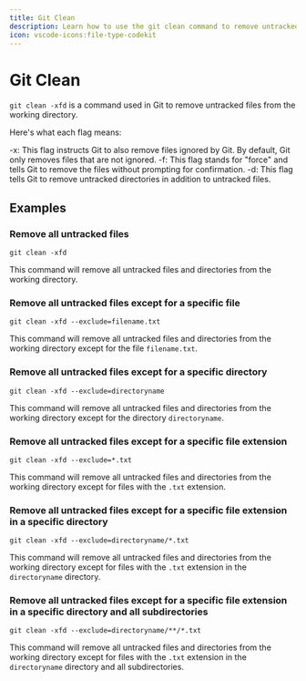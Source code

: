 ```yaml
---
title: Git Clean
description: Learn how to use the git clean command to remove untracked files from your Git repository.
icon: vscode-icons:file-type-codekit
---
```


# Git Clean

`git clean -xfd` is a command used in Git to remove untracked files from the working directory.

Here's what each flag means:

-x: This flag instructs Git to also remove files ignored by Git. By default, Git only removes files that are not ignored.
-f: This flag stands for "force" and tells Git to remove the files without prompting for confirmation.
-d: This flag tells Git to remove untracked directories in addition to untracked files.

## Examples

### Remove all untracked files

`git clean -xfd`

This command will remove all untracked files and directories from the working directory.

### Remove all untracked files except for a specific file

`git clean -xfd --exclude=filename.txt`

This command will remove all untracked files and directories from the working directory except for the file `filename.txt`.

### Remove all untracked files except for a specific directory

`git clean -xfd --exclude=directoryname`

This command will remove all untracked files and directories from the working directory except for the directory `directoryname`.

### Remove all untracked files except for a specific file extension

`git clean -xfd --exclude=*.txt`

This command will remove all untracked files and directories from the working directory except for files with the `.txt` extension.

### Remove all untracked files except for a specific file extension in a specific directory

`git clean -xfd --exclude=directoryname/*.txt`

This command will remove all untracked files and directories from the working directory except for files with the `.txt` extension in the `directoryname` directory.

### Remove all untracked files except for a specific file extension in a specific directory and all subdirectories

`git clean -xfd --exclude=directoryname/**/*.txt`

This command will remove all untracked files and directories from the working directory except for files with the `.txt` extension in the `directoryname` directory and all subdirectories.